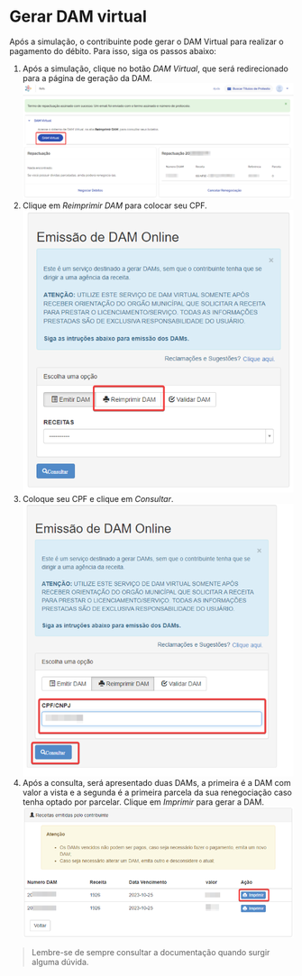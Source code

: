 # Gerar DAM virtual
Após a simulação, o contribuinte pode gerar o DAM Virtual para realizar o pagamento do débito. Para isso, siga os passos
abaixo:
    
1. Após a simulação, clique no botão *DAM Virtual*, que será redirecionado para a página de geração da DAM.
![Projetos Docker existentes na máquina](./images/Boleto_passo1.png)
2. Clique em *Reimprimir DAM* para colocar seu CPF.
![Projetos Docker existentes na máquina](./images/boleto_passo2.png)
3. Coloque seu CPF e clique em *Consultar*.
![Projetos Docker existentes na máquina](./images/boleto_passo3.png)
4. Após a consulta, será apresentado duas DAMs, a primeira é a DAM com valor a vista e a segunda é a primeira parcela
da sua renegociação caso tenha optado por parcelar. Clique em *Imprimir* para gerar a DAM.
![Projetos Docker existentes na máquina](./images/boleto_passo4.png)

> Lembre-se de sempre consultar a documentação quando surgir alguma dúvida.
